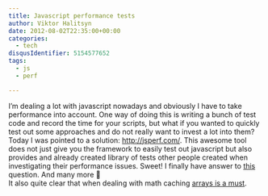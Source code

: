```yaml
---
title: Javascript performance tests
author: Viktor Halitsyn
date: 2012-08-02T22:35:00+00:00
categories:
  - tech
disqusIdentifier: 5154577652
tags:
  - js
  - perf

---
```

<div dir="ltr" style="text-align: left;">
  I&#8217;m dealing a lot with javascript nowadays and obviously I have to take performance into account. One way of doing this is writing a bunch of test code and record the time for your scripts, but what if you wanted to quickly test out some approaches and do not really want to invest a lot into them? Today I was pointed to a solution: <a href="http://jsperf.com/">http://jsperf.com/</a>. This awesome tool does not just give you the framework to easily test out javascript but also provides and already created library of tests other people created when investigating their performance issues. Sweet! I finally have answer to <a href="http://jsperf.com/o-vs-a-access">this</a> question. And many more 🙂<br />It also quite clear that when dealing with math caching <a href="http://jsperf.com/local-variables-vs-array-access">arrays is a must</a>.
</div>